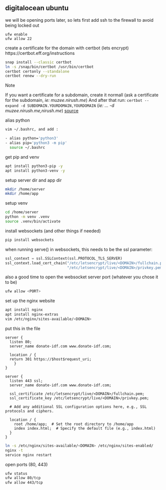 ## digitalocean ubuntu

<p>
we will be opening ports later, so lets first add ssh to the firewall to avoid being locked out
</p>

```
ufw enable
ufw allow 22
```

<p>
create a certificate for the domain with certbot (lets encrypt)
https://certbot.eff.org/instructions
</p>

```bash
snap install --classic certbot
ln -s /snap/bin/certbot /usr/bin/certbot
certbot certonly --standalone
certbot renew --dry-run
```

> [!NOTE]  
> If you want a certificate for a subdomain, create it normall (ask a certificate for the subdomain, _ie: muzee.nirush.me_)
> And after that run: `certbot --expand -d SUBDOMAIN.YOURDOMAIN,YOURDOMAIN` (_ie: ... -d muzee.nirush.me,nirush.me_) [source](https://eff-certbot.readthedocs.io/en/latest/using.html#re-creating-and-updating-existing-certificates:~:text=certbot%20%2D%2Dexpand%20%2Dd%20existing.com%2Cexample.com%2Cnewdomain.com)

<p>
alias python
</p>

```bash
vim ~/.bashrc, and add :

- alias python='python3'
- alias pip='python3 -m pip'
  source ~/.bashrc
```

<p>
get pip and venv
</p>

```bash
apt install python3-pip -y
apt install python3-venv -y
```

<p>
setup server dir and app dir
</p>

```bash
mkdir /home/server
mkdir /home/app
```

<p>
setup venv
</p>

```bash
cd /home/server
python -m venv .venv
source .venv/bin/activate
```

<p>
install websockets (and other things if needed)
</p>

```bash
pip install websockets
```

<p>
when running serve() in websockets, this needs to be the ssl parameter:
</p>

```py
ssl_context = ssl.SSLContext(ssl.PROTOCOL_TLS_SERVER)
ssl_context.load_cert_chain("/etc/letsencrypt/live/<DOMAIN>/fullchain.pem",
                            "/etc/letsencrypt/live/<DOMAIN>/privkey.pem")
```

<p>
also a good time to open the websocket server port (whatever you chose it to be)
</p>

```bash
ufw allow <PORT>
```

<p>
set up the nginx website
</p>

```bash
apt install nginx
apt install nginx-extras
vim /etc/nginx/sites-available/<DOMAIN>
```

<p>
put this in the file
</p>

```
server {
  listen 80;
  server_name donate-idf.com www.donate-idf.com;

  location / {
  return 301 https://$host$request_uri;
    }
}

server {
  listen 443 ssl;
  server_name donate-idf.com www.donate-idf.com;
  
  ssl_certificate /etc/letsencrypt/live/<DOMAIN>/fullchain.pem;
  ssl_certificate_key /etc/letsencrypt/live/<DOMAIN>/privkey.pem;
  
  # Add any additional SSL configuration options here, e.g., SSL protocols and ciphers.
  
  location / {
    root /home/app;  # Set the root directory to /home/app
    index index.html;  # Specify the default file (e.g., index.html)
  }
}
```

```bash
ln -s /etc/nginx/sites-available/<DOMAIN> /etc/nginx/sites-enabled/
nginx -t
service nginx restart
```

<p>
open ports (80, 443)
</p>

```bash
ufw status
ufw allow 80/tcp
ufw allow 443/tcp
```
